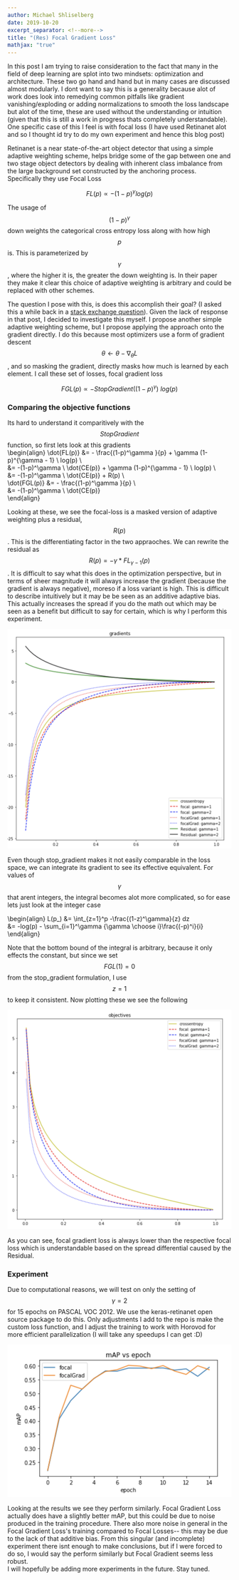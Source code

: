 ```yaml
---
author: Michael Shliselberg
date: 2019-10-20
excerpt_separator: <!--more-->
title: "(Res) Focal Gradient Loss"
mathjax: "true"
---  
```


In this post I am trying to raise consideration to the fact that many in the field of deep learning are splot into two mindsets: optimization and architecture. These two go hand and hand but in many cases are discussed almost modularly. I dont want to say this is a generality because alot of work does look into remedying common pitfalls like gradient vanishing/exploding or adding normalizations to smooth the loss landscape but alot of the time, these are used without the understanding or intuition (given that this is still a work in progress thats completely understandable). One specific case of this I feel is with focal loss (I have used Retinanet alot and so I thought id try to do my own experiment and hence this blog post)  

<!--more-->

Retinanet is a near state-of-the-art object detector that using a simple adaptive weighting scheme, helps bridge some of the gap between one and two stage object detectors by dealing with inherent class imbalance from the large background set constructed by the anchoring process. Specifically they use Focal Loss  

$$FL(p) \propto - (1-p)^\gamma log(p)$$  

The usage of $$(1-p)^\gamma$$ down weights the categorical cross entropy loss along with how high $$p$$ is. This is parameterized by $$\gamma$$, where the higher it is, the greater the down weighting is. In their paper they make it clear this choice of adaptive weighting is arbitrary and could be replaced with other schemes.  

The question I pose with this, is does this accomplish their goal? (I asked this a while back in a [stack exchange question](https://ai.stackexchange.com/questions/13755/does-retina-nets-focal-loss-accomplish-its-goal)). Given the lack of response in that post, I decided to investigate this myself. I propose another simple adaptive weighting scheme, but I propose applying the approach onto the gradient directly. I do this because most optimizers use a form of gradient descent $$\theta \leftarrow \theta - \nabla_{\theta}L$$, and so masking the gradient, directly masks how much is learned by each element. I call these set of losses, focal gradient loss  

$$FGL(p) \propto - StopGradient((1-p)^\gamma) \ log(p)$$

### Comparing the objective functions  
Its hard to understand it comparitively with the $$StopGradient$$ function, so first lets look at this gradients  
\begin{align}
\dot{FL(p)} &= - \frac{(1-p)^\gamma }{p} + \gamma (1-p)^{\gamma - 1} \ log(p) \\  
&= -(1-p)^\gamma \ \dot{CE(p)} + \gamma (1-p)^{\gamma - 1} \ log(p) \\  
&= -(1-p)^\gamma \ \dot{CE(p)} + R(p) \\  
\dot{FGL(p)} &= - \frac{(1-p)^\gamma }{p} \\  
&= -(1-p)^\gamma \ \dot{CE(p)}  
\end{align}

Looking at these, we see the focal-loss is a masked version of adaptive weighting plus a residual, $$R(p)$$. This is the differentiating factor in the two appraoches. We can rewrite the residual as $$R(p) = -\gamma * FL_{\gamma -1}(p)$$. It is difficult to say what this does in the optimization perspective, but in terms of sheer magnitude it will always increase the gradient (because the gradient is always negative), moreso if a loss variant is high. This is difficult to describe intuitively but it may be be seen as an additive adaptive bias. This actually increases the spread if you do the math out which may be seen as a benefit but difficult to say for certain, which is why I perform this experiment.  

<p align="center">
  <img src="/images/FocalGradientLoss/focal_gradients.png">
</p>  

Even though stop_gradient makes it not easily comparable in the loss space, we can integrate its gradient to see its effective equivalent. For values of $$\gamma$$ that arent integers, the integral becomes alot more complicated, so for ease lets just look at the integer case

\begin{align}
    L(p_) &= \int_{z=1}^p -\frac{(1-z)^\gamma}{z} dz   
    &= -log(p) - \sum_{i=1}^\gamma {\gamma \choose i}\frac{(-p)^i}{i}   
\end{align}  

Note that the bottom bound of the integral is arbitrary, because it only effects the constant, but since we set $$FGL(1)=0$$ from the stop_gradient formulation, I use $$z=1$$ to keep it consistent. Now plotting these we see the following  

<p align="center">
  <img src="/images/FocalGradientLoss/focal_objectives.png">
</p>    

As you can see, focal gradient loss is always lower than the respective focal loss which is understandable based on the spread differential caused by the Residual.  

### Experiment
Due to computational reasons, we will test on only the setting of $$\gamma = 2$$ for 15 epochs on PASCAL VOC 2012. We use the keras-retinanet open source package to do this. Only adjustments I add to the repo is make the custom loss function, and I adjust the training to work with Horovod for more efficient parallelization (I will take any speedups I can get :D)  

<p align="center">
  <img src="/images/FocalGradientLoss/fl_vs_fgl.png">
</p>   

Looking at the results we see they perform similarly. Focal Gradient Loss actually does have a slightly better mAP, but this could be due to noise produced in the training procedure. There also more noise in general in the Focal Gradient Loss's training compared to Focal Losses-- this may be due to the lack of that additive bias. From this singular (and incomplete) experiment there isnt enough to make conclusions, but if I were forced to do so, I would say the perform similarly but Focal Gradient seems less robust.   
I will hopefully be adding more experiments in the future. Stay tuned.

